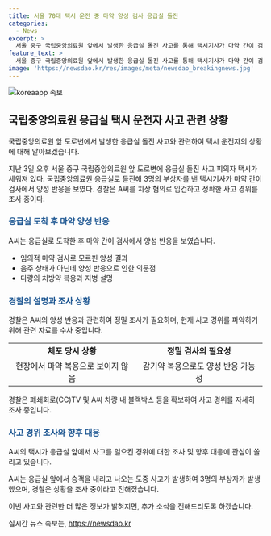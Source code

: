 ```yaml
---
title: 서울 70대 택시 운전 중 마약 양성 검사 응급실 돌진
categories:
  - News
excerpt: >
  서울 중구 국립중앙의료원 앞에서 발생한 응급실 돌진 사고를 통해 택시기사가 마약 간이 검사에서 양성 반응을 보였고, 치상 혐의로 경찰에 입건되었다. 그러나 피의자는 지병으로 인해 다량의 처방약을 복용했고, 음주는 하지 않았다고 주장하며 정밀 검사의 필요성을 강조했다. 현재 경찰은 사고 경위를 조사 중이며, 생명에는 지장이 없는 부상자 3명이 발생한 것으로 알려졌다. [심도있게 조사 중인 마약 양성 택시기사, 사고로 부상자 3명]
feature_text: >
  서울 중구 국립중앙의료원 앞에서 발생한 응급실 돌진 사고를 통해 택시기사가 마약 간이 검사에서 양성 반응을 보였고, 치상 혐의로 경찰에 입건되었다. 그러나 피의자는 지병으로 인해 다량의 처방약을 복용했고, 음주는 하지 않았다고 주장하며 정밀 검사의 필요성을 강조했다. 현재 경찰은 사고 경위를 조사 중이며, 생명에는 지장이 없는 부상자 3명이 발생한 것으로 알려졌다. [심도있게 조사 중인 마약 양성 택시기사, 사고로 부상자 3명]
image: 'https://newsdao.kr/res/images/meta/newsdao_breakingnews.jpg'
---
```


<p><img src="https://newsdao.kr/res/images/meta/newsdao_breakingnews.jpg" alt="koreaapp 속보" /></p>

<h2 data-ke-size="size26">국립중앙의료원 응급실 택시 운전자 사고 관련 상황</h2>

<p>국립중앙의료원 앞 도로변에서 발생한 응급실 돌진 사고와 관련하여 택시 운전자의 상황에 대해 알아보겠습니다.</p>

<p data-ke-size="size16">지난 3일 오후 서울 중구 국립중앙의료원 앞 도로변에 응급실 돌진 사고 피의자 택시가 세워져 있다. 국립중앙의료원 응급실로 돌진해 3명의 부상자를 낸 택시기사가 마약 간이 검사에서 양성 반응을 보였다. 경찰은 A씨를 치상 혐의로 입건하고 정확한 사고 경위를 조사 중이다.</p>

<h3><b><span style="color: #1a5490;">응급실 도착 후 마약 양성 반응</span></b></h3>

<p>A씨는 응급실로 도착한 후 마약 간이 검사에서 양성 반응을 보였습니다.</p>

<ul>
  <li>임의적 마약 검사로 모르핀 양성 결과</li>
  <li>음주 상태가 아닌데 양성 반응으로 인한 의문점</li>
  <li>다량의 처방약 복용과 지병 설명</li>
</ul>

<h3><b><span style="color: #1a5490;">경찰의 설명과 조사 상황</span></b></h3>

<p>경찰은 A씨의 양성 반응과 관련하여 정밀 조사가 필요하며, 현재 사고 경위를 파악하기 위해 관련 자료를 수사 중입니다.</p>

<table>
  <tr>
    <td style="text-align: center; height: 17px;"><b>체포 당시 상황</b></td>
    <td style="text-align: center; height: 17px;"><b>정밀 검사의 필요성</b></td>
  </tr>
  <tr>
    <td style="text-align: center; height: 17px;">현장에서 마약 복용으로 보이지 않음</td>
    <td style="text-align: center; height: 17px;">감기약 복용으로도 양성 반응 가능성</td>
  </tr>
</table>

<p>경찰은 폐쇄회로(CC)TV 및 A씨 차량 내 블랙박스 등을 확보하여 사고 경위를 자세히 조사 중입니다.</p>

<h3><b><span style="color: #1a5490;">사고 경위 조사와 향후 대응</span></b></h3>

<p>A씨의 택시가 응급실 앞에서 사고를 일으킨 경위에 대한 조사 및 향후 대응에 관심이 쏠리고 있습니다.</p>

<p data-ke-size="size16">A씨는 응급실 앞에서 승객을 내리고 나오는 도중 사고가 발생하여 3명의 부상자가 발생했으며, 경찰은 상황을 조사 중이라고 전해졌습니다.</p>

<p>이번 사고와 관련한 더 많은 정보가 밝혀지면, 추가 소식을 전해드리도록 하겠습니다.</p>
실시간 뉴스 속보는, <a href="https://newsdao.kr" rel="dofollow">https://newsdao.kr</a>


